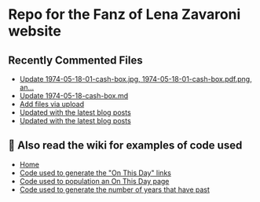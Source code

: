 # Repo for the Fanz of Lena Zavaroni website

## Recently Commented Files
<!-- BLOG-POST-LIST:START -->
- [Update 1974-05-18-01-cash-box.jpg, 1974-05-18-01-cash-box.pdf.png, an…](https://github.com/FanzOfLenaZavaroni/fanzoflenazavaroni.github.io/commit/42f715fe8a26728a749bc296cb43329ebb725211)
- [Update 1974-05-18-cash-box.md](https://github.com/FanzOfLenaZavaroni/fanzoflenazavaroni.github.io/commit/71899c6136f86eb451744a251c8b364ae2ba6cbe)
- [Add files via upload](https://github.com/FanzOfLenaZavaroni/fanzoflenazavaroni.github.io/commit/fac359984e1623df9d26a3102bf4158a3657df3a)
- [Updated with the latest blog posts](https://github.com/FanzOfLenaZavaroni/fanzoflenazavaroni.github.io/commit/5db3f56ac5cfae3f9acd5cfe85e10574f31fb936)
- [Updated with the latest blog posts](https://github.com/FanzOfLenaZavaroni/fanzoflenazavaroni.github.io/commit/87434a41a76e76ee4d122b0276976fde72960662)
<!-- BLOG-POST-LIST:END -->

## :notebook: Also read the wiki for examples of code used
* [Home](https://github.com/FanzOfLenaZavaroni/fanzoflenazavaroni.github.io/wiki)
* [Code used to generate the "On This Day" links](https://github.com/FanzOfLenaZavaroni/fanzoflenazavaroni.github.io/wiki/On-This-Day-Code)
* [Code used to population an On This Day page](https://github.com/FanzOfLenaZavaroni/fanzoflenazavaroni.github.io/wiki/Code-used-to-population-an-On-This-Day-page)
* [Code used to generate the number of years that have past](https://github.com/FanzOfLenaZavaroni/fanzoflenazavaroni.github.io/wiki/Number-of-years-gone-by-code)
